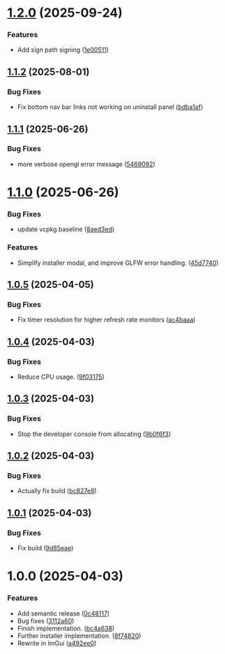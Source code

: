 # [1.2.0](https://github.com/SteamClientHomebrew/Installer/compare/v1.1.2...v1.2.0) (2025-09-24)


### Features

* Add sign path signing ([1e00511](https://github.com/SteamClientHomebrew/Installer/commit/1e00511174994dcb820ba8749c1f4f2479faa387))

## [1.1.2](https://github.com/SteamClientHomebrew/Installer/compare/v1.1.1...v1.1.2) (2025-08-01)


### Bug Fixes

* Fix bottom nav bar links not working on uninstall panel ([bdba1af](https://github.com/SteamClientHomebrew/Installer/commit/bdba1af40be7fef7df107410a0c416595891ed7c))

## [1.1.1](https://github.com/SteamClientHomebrew/Installer/compare/v1.1.0...v1.1.1) (2025-06-26)

### Bug Fixes

- more verbose opengl error message ([5469092](https://github.com/SteamClientHomebrew/Installer/commit/5469092d6d24abfd2c1f7ba138ed26cdce95144a))

# [1.1.0](https://github.com/SteamClientHomebrew/Installer/compare/v1.0.5...v1.1.0) (2025-06-26)

### Bug Fixes

- update vcpkg baseline ([8aed3ed](https://github.com/SteamClientHomebrew/Installer/commit/8aed3edc663eb5e0fb78be2a4640b8d3b3be9328))

### Features

- Simplify installer modal, and improve GLFW error handling. ([45d7740](https://github.com/SteamClientHomebrew/Installer/commit/45d77406e36025e409e5025aaa942fe54428d4fb))

## [1.0.5](https://github.com/SteamClientHomebrew/Installer/compare/v1.0.4...v1.0.5) (2025-04-05)

### Bug Fixes

- Fix timer resolution for higher refresh rate monitors ([ac4baaa](https://github.com/SteamClientHomebrew/Installer/commit/ac4baaa0f3e9c0936313eff11d31ccb5e040f17d))

## [1.0.4](https://github.com/SteamClientHomebrew/Installer/compare/v1.0.3...v1.0.4) (2025-04-03)

### Bug Fixes

- Reduce CPU usage. ([9f03175](https://github.com/SteamClientHomebrew/Installer/commit/9f031757221e3e41478ed555d77190e9139259ab))

## [1.0.3](https://github.com/SteamClientHomebrew/Installer/compare/v1.0.2...v1.0.3) (2025-04-03)

### Bug Fixes

- Stop the developer console from allocating ([9b0f6f3](https://github.com/SteamClientHomebrew/Installer/commit/9b0f6f38f6b9ff2c4f0de28ce7ea448343d9711e))

## [1.0.2](https://github.com/SteamClientHomebrew/Installer/compare/v1.0.1...v1.0.2) (2025-04-03)

### Bug Fixes

- Actually fix build ([bc827e8](https://github.com/SteamClientHomebrew/Installer/commit/bc827e8f799fc7af60ae9a2cad1d590ef177b4f6))

## [1.0.1](https://github.com/SteamClientHomebrew/Installer/compare/v1.0.0...v1.0.1) (2025-04-03)

### Bug Fixes

- Fix build ([9d85eae](https://github.com/SteamClientHomebrew/Installer/commit/9d85eae0e1db824192c0ae63946969e79d0ce1fa))

# 1.0.0 (2025-04-03)

### Features

- Add semantic release ([0c48117](https://github.com/SteamClientHomebrew/Installer/commit/0c48117742c89b3fbc9170d53f261225ea0f6ec8))
- Bug fixes ([3112a60](https://github.com/SteamClientHomebrew/Installer/commit/3112a60aed397ed075532386816661510ce974f5))
- Finish implementation. ([bc4a638](https://github.com/SteamClientHomebrew/Installer/commit/bc4a63848d9218cd84270623222e24f1e764851a))
- Further installer implementation. ([8f74820](https://github.com/SteamClientHomebrew/Installer/commit/8f74820446d6148688db4e26786b6c9dc75e6fe0))
- Rewrite in ImGui ([a492ee0](https://github.com/SteamClientHomebrew/Installer/commit/a492ee064abff23acbfa419ebc89efc2d6c68299))

